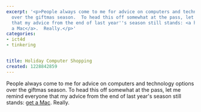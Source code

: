 ```yaml
---
excerpt: '<p>People always come to me for advice on computers and technology options
  over the giftmas season.  To head this off somewhat at the pass, let me remind everyone
  that my advice from the end of last year''s season still stands: <a href="http://joncamfield.com/blog/2008/01/computer_choices_faq.html">get
  a Mac</a>.  Really.</p>'
categories:
- ict4d
- tinkering


title: Holiday Computer Shopping
created: 1228842859
---
```

<p>People always come to me for advice on computers and technology options over the giftmas season.  To head this off somewhat at the pass, let me remind everyone that my advice from the end of last year's season still stands: <a href="http://joncamfield.com/blog/2008/01/computer_choices_faq.html">get a Mac</a>.  Really.</p>

